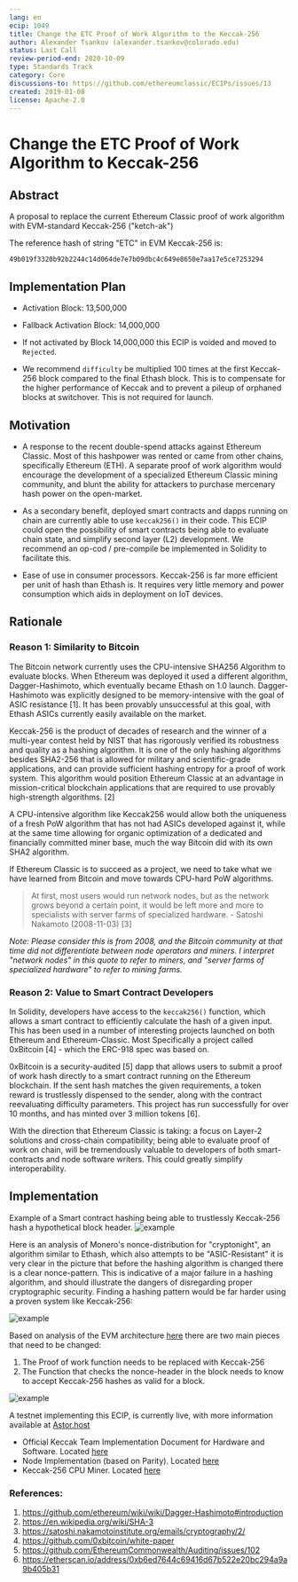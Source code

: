 ```yaml
---
lang: en
ecip: 1049
title: Change the ETC Proof of Work Algorithm to the Keccak-256
author: Alexander Tsankov (alexander.tsankov@colorado.edu)
status: Last Call
review-period-end: 2020-10-09
type: Standards Track
category: Core
discussions-to: https://github.com/ethereumclassic/ECIPs/issues/13
created: 2019-01-08
license: Apache-2.0
---
```

# Change the ETC Proof of Work Algorithm to Keccak-256

## Abstract
A proposal to replace the current Ethereum Classic proof of work algorithm with EVM-standard Keccak-256  ("ketch-ak")

The reference hash of string "ETC" in EVM Keccak-256 is:

 `49b019f3320b92b2244c14d064de7e7b09dbc4c649e8650e7aa17e5ce7253294`
 
## Implementation Plan

* Activation Block: 13,500,000
* Fallback Activation Block: 14,000,000
* If not activated by Block 14,000,000 this ECIP is voided and moved to `Rejected`. 

* We recommend `difficulty` be multiplied 100 times at the first Keccak-256 block compared to the final Ethash block. This is to compensate for the higher performance of Keccak and to prevent a pileup of orphaned blocks at switchover. This is not required for launch.

## Motivation

* A response to the recent double-spend attacks against Ethereum Classic. Most of this hashpower was rented or came from other chains, specifically Ethereum (ETH). A separate proof of work algorithm would encourage the development of a specialized Ethereum Classic mining community, and blunt the ability for attackers to purchase mercenary hash power on the open-market. 

* As a secondary benefit, deployed smart contracts and dapps running on chain are currently able to use `keccak256()` in their code. This ECIP could open the possibility of smart contracts being able to evaluate chain state, and simplify second layer (L2) development. We recommend an op-cod / pre-compile be implemented in Solidity to facilitate this. 

* Ease of use in consumer processors. Keccak-256 is far more efficient per unit of hash than Ethash is. It requires very little memory and power consumption which aids in deployment on IoT devices.

## Rationale

### Reason 1: Similarity to Bitcoin
The Bitcoin network currently uses the CPU-intensive SHA256 Algorithm to evaluate blocks. When Ethereum was deployed it used a different algorithm, Dagger-Hashimoto, which eventually became Ethash on 1.0 launch. Dagger-Hashimoto was explicitly designed to be memory-intensive with the goal of ASIC resistance [1]. It has been provably unsuccessful at this goal, with Ethash ASICs currently easily available on the market.

Keccak-256 is the product of decades of research and the winner of a multi-year contest held by NIST that has rigorously verified its robustness and quality as a hashing algorithm. It is one of the only hashing algorithms besides SHA2-256 that is allowed for military and scientific-grade applications, and can provide sufficient hashing entropy for a proof of work system. This algorithm would position Ethereum Classic at an advantage in mission-critical blockchain applications that are required to use provably high-strength algorithms. [2]

A CPU-intensive algorithm like Keccak256 would allow both the uniqueness of a fresh PoW algorithm that has not had ASICs developed against it, while at the same time allowing for organic optimization of a dedicated and financially committed miner base, much the way Bitcoin did with its own SHA2 algorithm.

If Ethereum Classic is to succeed as a project, we need to take what we have learned from Bitcoin and move towards CPU-hard PoW algorithms.

> At first, most users would run network nodes, but as the network grows beyond a certain point, it would be left more and more to specialists with server farms of specialized hardware. - Satoshi Nakamoto (2008-11-03) [3]

*Note: Please consider this is from 2008, and the Bitcoin community at that time did not differentiate between node operators and miners. I interpret "network nodes" in this quote to refer to miners, and "server farms of specialized hardware" to refer to mining farms.*


### Reason 2: Value to Smart Contract Developers
In Solidity, developers have access to the `keccak256()` function, which allows a smart contract to efficiently calculate the hash of a given input. This has been used in a number of interesting projects launched on both Ethereum and Ethereum-Classic. Most Specifically a project called 0xBitcoin [4] - which the ERC-918 spec was based on.

0xBitcoin is a security-audited [5] dapp that allows users to submit a proof of work hash directly to a smart contract running on the Ethereum blockchain. If the sent hash matches the given requirements, a token reward is trustlessly dispensed to the sender, along with the contract reevaluating difficulty parameters. This project has run successfully for over 10 months, and has minted over 3 million tokens [6].

With the direction that Ethereum Classic is taking: a focus on Layer-2 solutions and cross-chain compatibility; being able to evaluate proof of work on chain, will be tremendously valuable to developers of both smart-contracts and node software writers. This could greatly simplify interoperability. 

## Implementation

Example of a Smart contract hashing being able to trustlessly Keccak-256 hash a hypothetical block header.
![example](https://i.imgur.com/xh3WgCF.png)

Here is an analysis of Monero's nonce-distribution for "cryptonight", an algorithm similar to Ethash, which also attempts to be "ASIC-Resistant" it is very clear in the picture that before the hashing algorithm is changed there is a clear nonce-pattern. This is indicative of a major failure in a hashing algorithm, and should illustrate the dangers of disregarding proper cryptographic security. Finding a hashing pattern would be far harder using a proven system like Keccak-256:

![example](https://i.imgur.com/vVdmzm9.jpg)

Based on analysis of the EVM architecture [here](https://cdn.discordapp.com/attachments/223675625334898688/534597157693685760/eth.jpg) there are two main pieces that need to be changed:

1. The Proof of work function needs to be replaced with Keccak-256
1. The Function that checks the nonce-header  in the block needs to know to accept Keccak-256 hashes as valid for a block.

![example](https://i.imgur.com/2hobqOL.png)

A testnet implementing this ECIP, is currently live, with more information available at [Astor.host](https://astor.host)

* Official Keccak Team Implementation Document for Hardware and Software. Located [here](https://keccak.team/obsolete/Keccak-implementation-3.1.pdf)
* Node Implementation (based on Parity). Located [here](https://github.com/antsankov/parity-ethereum/tree/sha3)
* Keccak-256 CPU Miner. Located [here](https://github.com/antsankov/ethereum-cpu-miner)

### References: 

1. https://github.com/ethereum/wiki/wiki/Dagger-Hashimoto#introduction
1. https://en.wikipedia.org/wiki/SHA-3
1. https://satoshi.nakamotoinstitute.org/emails/cryptography/2/
1. https://github.com/0xbitcoin/white-paper
1. https://github.com/EthereumCommonwealth/Auditing/issues/102
1. https://etherscan.io/address/0xb6ed7644c69416d67b522e20bc294a9a9b405b31
